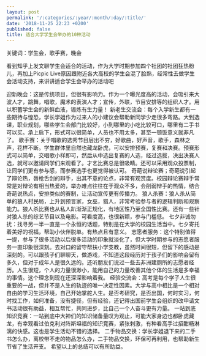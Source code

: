 ```yaml
---
layout: post
permalink: '/:categories/:year/:month/:day/:title/'
date: '2018-11-25 22:23 +0200'
published: false
title: 适合大学学生会举办的10种活动
---
```

关键词：学生会，歌手赛，晚会

看到知乎上发文聊学生会适合的活动，作为大学时期参加四个社团的社团狂热粉儿，再加上Picpic Live原因跟附近各大高校的学生会混了脸熟，经常性去做学生会活动支持，来讲讲适合学生会举办的活动吧

迎新晚会：这是传统项目，但很有影响力。作为一个曝光度高的活动，会吸引来大波人才，跳舞，唱歌，魔术的表演人才；宣传，外联，节目安排等的组织人才。用以积蓄学生会的新鲜血液，锻炼有生力量！
新老生交流会：每个入学新生都有一些期待与惶恐，学长学姐作为过来人的小建议会帮助新同学少走很多弯路。大到选课，职业规划，哪些学生会部门比较好，小到哪里的小吃比较可口，哪里有二手书可以买。承上启下，形式可以很简单，人员也不用太多，甚至一顿饭意义就非凡了。
歌手赛：关于唱歌的选秀节目层出不穷，好歌曲，好声音，歌手，森林之声，花样不断。学生群体里自然也藏龙卧虎，可以安排预赛，复赛和决赛。预赛形式可以简单，交唱歌小样即可，然后从中选出复赛的人选，经过选拔，决出决赛人选，就可以邀请同学们来观看了。才艺比赛总是很吸睛。还可以采用观众投票制，让同学们更有参与感，而参赛选手也更觉得被认可。
奇葩说辩论赛；奇葩说引起了辩论热，唇枪舌剑的辩手，出其不意的论点，非常有观赏度。校园辩论赛辩手常常是对辩论有相当热爱的，举办难点往往在于观众不多，会削弱辩手的热情，结合奇葩说热点，安排类似的赛制，让活动宣传更有传播力。
狼人杀赛：狼人杀从简单的狼人村民局，上升到预言家，女巫，猎人，非常考验参与者的逻辑判断和观察能力。狼人杀比赛也从私人趴渐渐正规化，有地区性乃至全国性比赛。还有一些针对狼人杀的综艺节目以及电影。可看度高，也很新颖，参与门槛低。
七夕非诚勿扰：找寻另一半一直是一个永恒的话题，特别是在大学的校园生活当中。七夕寄托着美好的祝福，帮助小伙伴脱单。有热点且有意义。
志愿者服务：这个特别值得一提，参与了很多活动以后很多活动的印象就淡化了，但大学时期参与的志愿者服务一直印象很深刻。去对口的留守帮扶小学支教，虽然时间很短，但留下的感动是深刻的。可以跟孩子们聊聊天，做游戏，不知道这段经历对于孩子们的影响会留有多久，但对于成年人是很久远的。还听朋友们说过一些去非洲建厕所的志愿者经历。人生很短，个人的力量很渺小，能用自己的力量改善其他个体的生活是多幸福的事情。这个理念到现在还深深影响着我。
经验交流会：高考是每个学子人生很重要的一战，但并不是人生的轨迹的唯一决定性因素。大学与高中相比是一个相对自由的学习生活环境，自己开始掌舵人生。是否考研究，是否出国，何时实习，何时找工作，如何准备，没有捷径，但有经验，还记得出国前学生会组织的改申请文书活动很有助益，相互帮忙，共同进步，比自己一个人奋斗更有力量。
一站到底知识竞赛：一站到底中大神们的知识储备量叹为观止，可能大家身边也都卧虎藏龙，有幸观看过伯克利对阵斯坦福的知识竞赛，紧张刺激，有种看高手过招酣畅淋漓的快感。这也是学生活动不错的选择。
二手物品交换：学长学姐退下来的二手书怎么办，离校带不走的物品怎么办，二手物品交换，环保可再利用，也帮助新生节省了生活开支。
希望以上的总结可以有所助益。
